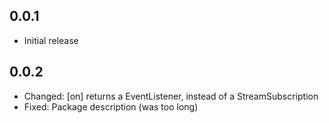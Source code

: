 ## 0.0.1

* Initial release

## 0.0.2

* Changed: [on] returns a EventListener, instead of a StreamSubscription
* Fixed: Package description (was too long)